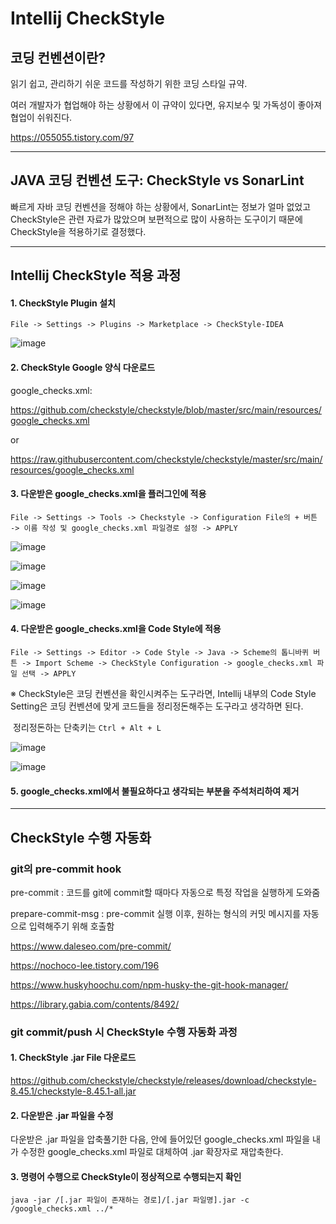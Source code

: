 # Intellij CheckStyle



## 코딩 컨벤션이란?

읽기 쉽고, 관리하기 쉬운 코드를 작성하기 위한 코딩 스타일 규약.

여러 개발자가 협업해야 하는 상황에서 이 규약이 있다면, 유지보수 및 가독성이 좋아져 협업이 쉬워진다.

https://055055.tistory.com/97

------



## JAVA 코딩 컨벤션 도구: CheckStyle vs SonarLint

빠르게 자바 코딩 컨벤션을 정해야 하는 상황에서, SonarLint는 정보가 얼마 없었고 CheckStyle은 관련 자료가 많았으며 보편적으로 많이 사용하는 도구이기 때문에 CheckStyle을 적용하기로 결정했다.

------



## Intellij CheckStyle 적용 과정



#### 1. CheckStyle Plugin 설치

```File -> Settings -> Plugins -> Marketplace -> CheckStyle-IDEA```

![image](https://user-images.githubusercontent.com/53200166/130609226-350586fa-27ad-40e3-a7db-03abd4af846e.png)



#### 2. CheckStyle Google 양식 다운로드

google_checks.xml:

https://github.com/checkstyle/checkstyle/blob/master/src/main/resources/google_checks.xml

or

https://raw.githubusercontent.com/checkstyle/checkstyle/master/src/main/resources/google_checks.xml



#### 3. 다운받은 google_checks.xml을 플러그인에 적용

``` File -> Settings -> Tools -> Checkstyle -> Configuration File의 + 버튼 -> 이름 작성 및 google_checks.xml 파일경로 설정 -> APPLY  ```

![image](https://user-images.githubusercontent.com/53200166/130609415-6c80ed5f-4733-45ee-a87c-5a4b6e6f639c.png)

![image](https://user-images.githubusercontent.com/53200166/130609462-b3c9e0df-bfd2-4eef-b5d2-de89a5475db9.png)

![image](https://user-images.githubusercontent.com/53200166/130609485-d9d63d76-2141-4e9e-8b73-169787ff5c24.png)

![image](https://user-images.githubusercontent.com/53200166/130609507-a7521409-e0c0-456a-bbf3-4ed0fad41bee.png)



#### 4. 다운받은 google_checks.xml을 Code Style에 적용

```File -> Settings -> Editor -> Code Style -> Java -> Scheme의 톱니바퀴 버튼 -> Import Scheme -> CheckStyle Configuration -> google_checks.xml 파일 선택 -> APPLY```

※ CheckStyle은 코딩 컨벤션을 확인시켜주는 도구라면, Intellij 내부의 Code Style Setting은 코딩 컨벤션에 맞게 코드들을 정리정돈해주는 도구라고 생각하면 된다.

​	정리정돈하는 단축키는 ```Ctrl + Alt + L```

![image](https://user-images.githubusercontent.com/53200166/130609907-71cc6e3b-559f-484a-a3a7-441304b155ad.png)

![image](https://user-images.githubusercontent.com/53200166/130609709-a8bfa5ac-9002-4db1-b68f-72a3e9447297.png)



#### 5. google_checks.xml에서 불필요하다고 생각되는 부분을 주석처리하여 제거



------





## CheckStyle 수행 자동화



### git의 pre-commit hook

pre-commit : 코드를 git에 commit할 때마다 자동으로 특정 작업을 실행하게 도와줌

prepare-commit-msg : pre-commit 실행 이후, 원하는 형식의 커밋 메시지를 자동으로 입력해주기 위해 호출함

https://www.daleseo.com/pre-commit/

https://nochoco-lee.tistory.com/196

https://www.huskyhoochu.com/npm-husky-the-git-hook-manager/

https://library.gabia.com/contents/8492/



### git commit/push 시 CheckStyle 수행 자동화 과정



#### 1. CheckStyle .jar File 다운로드

https://github.com/checkstyle/checkstyle/releases/download/checkstyle-8.45.1/checkstyle-8.45.1-all.jar



#### 2. 다운받은 .jar 파일을 수정

다운받은 .jar 파일을 압축풀기한 다음, 안에 들어있던 google_checks.xml  파일을 내가 수정한 google_checks.xml 파일로 대체하여 .jar 확장자로 재압축한다.



#### 3. 명령어 수행으로 CheckStyle이 정상적으로 수행되는지 확인

```java -jar /[.jar 파일이 존재하는 경로]/[.jar 파일명].jar -c /google_checks.xml ../*```
